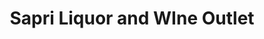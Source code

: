 ---
title: "Sapri Liquor and WIne Outlet"
url: /omaha/sapri-liquor-and-wine-outlet/
shop: Spirituosen
---